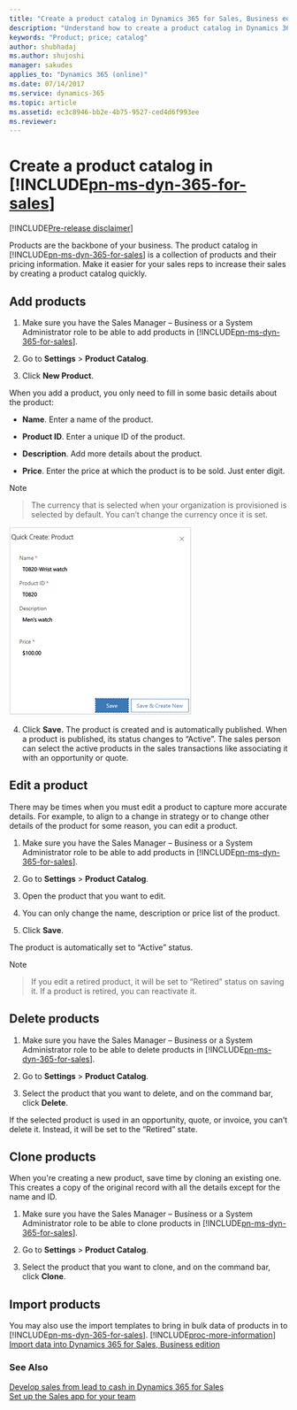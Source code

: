 ```yaml
---
title: "Create a product catalog in Dynamics 365 for Sales, Business edition | Microsoft Docs"
description: "Understand how to create a product catalog in Dynamics 365 for Sales, Business edition to make it easier for your sales rep to increase sales. "
keywords: "Product; price; catalog"
author: shubhadaj
ms.author: shujoshi
manager: sakudes
applies_to: "Dynamics 365 (online)"
ms.date: 07/14/2017
ms.service: dynamics-365
ms.topic: article
ms.assetid: ec3c8946-bb2e-4b75-9527-ced4d6f993ee
ms.reviewer: 
---
```

# Create a product catalog in [!INCLUDE[pn-ms-dyn-365-for-sales](../includes/pn-ms-dyn-365-for-sales.md)]

[!INCLUDE[Pre-release disclaimer](../includes/cc-beta-prerelease-disclaimer.md)]

Products are the backbone of your business. The product catalog in [!INCLUDE[pn-ms-dyn-365-for-sales](../includes/pn-ms-dyn-365-for-sales.md)] is a collection of products and their pricing information. Make it easier for your sales reps to increase their sales by creating a product catalog quickly.

## Add products

1.  Make sure you have the Sales Manager – Business or a System Administrator role to be able to add products in [!INCLUDE[pn-ms-dyn-365-for-sales](../includes/pn-ms-dyn-365-for-sales.md)].

2.  Go to **Settings** &gt; **Product Catalog**.

3.  Click **New Product**.

  When you add a product, you only need to fill in some basic details about the product:

  - **Name**. Enter a name of the product.

  - **Product ID**. Enter a unique ID of the product.

  - **Description**. Add more details about the product.

  - **Price**. Enter the price at which the product is to be sold. Just enter digit.

  > [!Note]

  > The currency that is selected when your organization is provisioned is selected by default. You can’t change the currency once it is set.

  ![Quick create form for product](media/quick-create-product.png "Quick create form for product")  

4.  Click **Save.** The product is created and is automatically published. When a product is published, its status changes to “Active”. The sales person can select the active products in the sales transactions like associating it with an opportunity or quote.

## Edit a product

There may be times when you must edit a product to capture more accurate details. For example, to align to a change in strategy or to change other details of the product for some reason, you can edit a product.

1.  Make sure you have the Sales Manager – Business or a System Administrator role to be able to add products in [!INCLUDE[pn-ms-dyn-365-for-sales](../includes/pn-ms-dyn-365-for-sales.md)].

2.  Go to **Settings** &gt; **Product Catalog**.

3.  Open the product that you want to edit.

4.  You can only change the name, description or price list of the product.

5.  Click **Save**.

  The product is automatically set to “Active” status.

  > [!Note]
 
  > If you edit a retired product, it will be set to “Retired” status on saving it. If a product is retired, you can reactivate it.

## Delete products

1.  Make sure you have the Sales Manager – Business or a System Administrator role to be able to delete products in [!INCLUDE[pn-ms-dyn-365-for-sales](../includes/pn-ms-dyn-365-for-sales.md)].

2.  Go to **Settings** &gt; **Product Catalog**.

3.  Select the product that you want to delete, and on the command bar, click **Delete**.

   If the selected product is used in an opportunity, quote, or invoice, you can’t delete it. Instead, it will be set to the “Retired” state.

## Clone products

When you're creating a new product, save time by cloning an existing one. This creates a copy of the original record with all the details except for the name and ID.

1.  Make sure you have the Sales Manager – Business or a System Administrator role to be able to clone products in [!INCLUDE[pn-ms-dyn-365-for-sales](../includes/pn-ms-dyn-365-for-sales.md)].

2.  Go to **Settings** &gt; **Product Catalog**.

3.  Select the product that you want to clone, and on the command bar, click **Clone**.

## Import products

You may also use the import templates to bring in bulk data of products in to [!INCLUDE[pn-ms-dyn-365-for-sales](../includes/pn-ms-dyn-365-for-sales.md)]. [!INCLUDE[proc-more-information](../includes/proc-more-information.md)] [Import data into Dynamics 365 for Sales, Business edition](import-data.md)  


### See Also
[Develop sales from lead to cash in Dynamics 365 for Sales](develop-sales-lead-to-cash.md)  
[Set up the Sales app for your team](set-up-sales-app-team.md)

